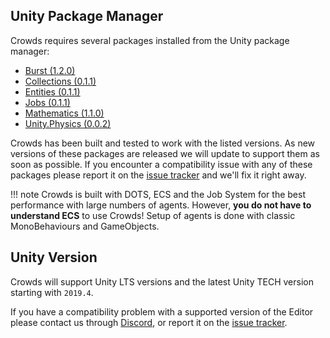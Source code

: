 ## Unity Package Manager

Crowds requires several packages installed from the Unity package manager:

 - [Burst (1.2.0)](https://docs.unity3d.com/Packages/com.unity.burst@latest/)
 - [Collections (0.1.1)](https://docs.unity3d.com/Packages/com.unity.collections@latest/)
 - [Entities (0.1.1)](https://docs.unity3d.com/Packages/com.unity.entities@latest/)
 - [Jobs (0.1.1)](https://docs.unity3d.com/Packages/com.unity.jobs@latest/)
 - [Mathematics (1.1.0)](https://docs.unity3d.com/Packages/com.unity.mathematics@latest/)
 - [Unity.Physics (0.0.2)](https://docs.unity3d.com/Packages/com.unity.physics@latest/)

Crowds has been built and tested to work with the listed versions. As new versions of these packages are released we will update to support them as soon as possible. If you encounter a compatibility issue with any of these packages please report it on the [issue tracker](https://github.com/Placeholder-Software/Crowds/issues) and we'll fix it right away.

!!! note
    Crowds is built with DOTS, ECS and the Job System for the best performance with large numbers of agents.
    However, **you do not have to understand ECS** to use Crowds! Setup of agents is done with classic MonoBehaviours and GameObjects.

## Unity Version

Crowds will support Unity LTS versions and the latest Unity TECH version starting with `2019.4`.

If you have a compatibility problem with a supported version of the Editor please contact us through [Discord](https://placeholder.software/discord), or report it on the [issue tracker](https://github.com/Placeholder-Software/Crowds/issues).